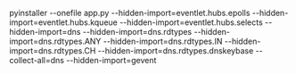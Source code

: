 pyinstaller --onefile app.py --hidden-import=eventlet.hubs.epolls --hidden-import=eventlet.hubs.kqueue --hidden-import=eventlet.hubs.selects --hidden-import=dns --hidden-import=dns.rdtypes --hidden-import=dns.rdtypes.ANY --hidden-import=dns.rdtypes.IN --hidden-import=dns.rdtypes.CH --hidden-import=dns.rdtypes.dnskeybase --collect-all=dns --hidden-import=gevent